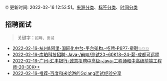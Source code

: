 :alarm_clock: 更新时间: 2022-02-16 12:53:51。[来源分类](../README.md)、[标签分类](../TAGS.md)、[时间分类](../TIMELINE.md)

## 招聘面试


> 关键字：`招聘`、`面试`



- [2022-02-16-杭州&阿里-国际化中台-平台架构,-招聘-P6P7-童鞋💥💥💥](https://www.v2ex.com/t/834333) 
- [2022-02-16-库珀科技招聘-Java-/前端/测试20~60K18~24-薪-成都可远程](https://www.v2ex.com/t/834303) 
- [2022-02-16-广州-汇丰银行-诚意招聘中高级-Java-工程师和中高级前端工程师-20-30K++](https://www.v2ex.com/t/834296) 
- [2022-02-16-推荐-百度和米哈游的Golang面试经验分享](https://toutiao.io/k/q0sox0k) 